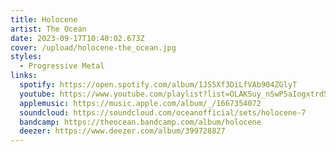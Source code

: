 ```yaml
---
title: Holocene
artist: The Ocean
date: 2023-09-17T10:40:02.673Z
cover: /upload/holocene-the_ocean.jpg
styles:
  - Progressive Metal
links:
  spotify: https://open.spotify.com/album/1JS5Xf3DiLfVAb904ZGlyT
  youtube: https://www.youtube.com/playlist?list=OLAK5uy_nSwP5aIogxtrd5G0hoihuZw_K_c8NiVw0
  applemusic: https://music.apple.com/album/_/1667354072
  soundcloud: https://soundcloud.com/oceanofficial/sets/holocene-7
  bandcamp: https://theocean.bandcamp.com/album/holocene
  deezer: https://www.deezer.com/album/399728827
---
```

